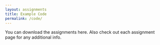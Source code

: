 ```yaml
---
layout: assignments
title: Example Code
permalink: /code/
---
```

You can download the assignments here. Also check out each assignment page for any additional info.